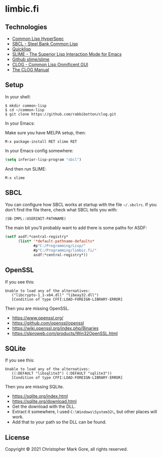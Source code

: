 # limbic.fi

## Technologies

- [Common Lisp HyperSpec](http://www.lispworks.com/documentation/HyperSpec/Front/)
- [SBCL - Steel Bank Common Lisp](http://www.sbcl.org/)
- [Quicklisp](https://www.quicklisp.org/beta/)
- [SLIME - The Superior Lisp Interaction Mode for Emacs](https://common-lisp.net/project/slime/)
- [Github slime/slime](https://github.com/slime/slime)
- [CLOG - Common Lisp Onmificent GUI](https://github.com/rabbibotton/clog)
- [The CLOG Manual](https://rabbibotton.github.io/clog/clog-manual.html)

## Setup

In your shell:

```
$ mkdir common-lisp
$ cd ~/common-lisp
$ git clone https://github.com/rabbibotton/clog.git
```

In your Emacs:

Make sure you have MELPA setup, then:

```
M-x package-install RET slime RET
```

In your Emacs config somewhere:

```lisp
(setq inferior-lisp-program "sbcl")
```

And then run SLIME:

```
M-x slime
```

## SBCL

You can configure how SBCL works at startup with the file `~/.sbclrc`.
If you don't find the file there, check what SBCL tells you with:

```lisp
(SB-IMPL::USERINIT-PATHNAME)
```

The main bit you'll probably want to add there is some paths for ASDF:

```lisp
(setf asdf:*central-registry*
      (list* '*default-pathname-defaults*
             #p"C:/Programming/Lisp/"
             #p"C:/Programming/limbic.fi/"
             asdf:*central-registry*))
```

## OpenSSL

If you see this:

```
Unable to load any of the alternatives:
   ("libcrypto-1_1-x64.dll" "libeay32.dll")
   [Condition of type CFFI:LOAD-FOREIGN-LIBRARY-ERROR]
```

Then you are missing OpenSSL.

- https://www.openssl.org/
- https://github.com/openssl/openssl
- https://wiki.openssl.org/index.php/Binaries
- https://slproweb.com/products/Win32OpenSSL.html

## SQLite

If you see this:

```
Unable to load any of the alternatives:
   ((:DEFAULT "libsqlite3") (:DEFAULT "sqlite3"))
   [Condition of type CFFI:LOAD-FOREIGN-LIBRARY-ERROR]

```

Then you are missing SQLite.

- https://sqlite.org/index.html
- https://sqlite.org/download.html
- Get the download with the DLL.
- Extract it somewhere, I used `C:\Windows\System32\`, but other places will work.
- Add that to your path so the DLL can be found.

## License

Copyright © 2021 Christopher Mark Gore, all rights reserved.

